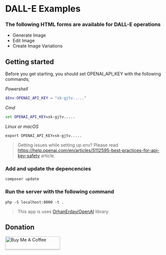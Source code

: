 # DALL-E Examples

### The following HTML forms are available for DALL-E operations
* Generate Image
* Edit Image
* Create Image Variations

## Getting started 
Before you get starting, you should set OPENAI_API_KEY with the following commands;

_Powershell_
```powershell
$Env:OPENAI_API_KEY = "sk-gjtv....."
```

_Cmd_
```cmd
set OPENAI_API_KEY=sk-gjtv.....
```

_Linux or macOS_
```shell
export OPENAI_API_KEY=sk-gjtv.....
```
> Getting issues while setting up env? Please read https://help.openai.com/en/articles/5112595-best-practices-for-api-key-safety article.

### Add and update the depencencies 

```shell
composer update
```

### Run the server with the following command

```shell
php -S localhost:8000 -t .
```

> This app is uses [OrhanErday/OpenAI](https://github.com/orhanerday/open-ai) library.


## Donation

<a href="https://www.buymeacoffee.com/orhane" target="_blank"><img src="https://www.buymeacoffee.com/assets/img/custom_images/orange_img.png" alt="Buy Me A Coffee" style="height: 41px !important;width: 174px !important;box-shadow: 0px 3px 2px 0px rgba(190, 190, 190, 0.5) !important;-webkit-box-shadow: 0px 3px 2px 0px rgba(190, 190, 190, 0.5) !important;" ></a>
